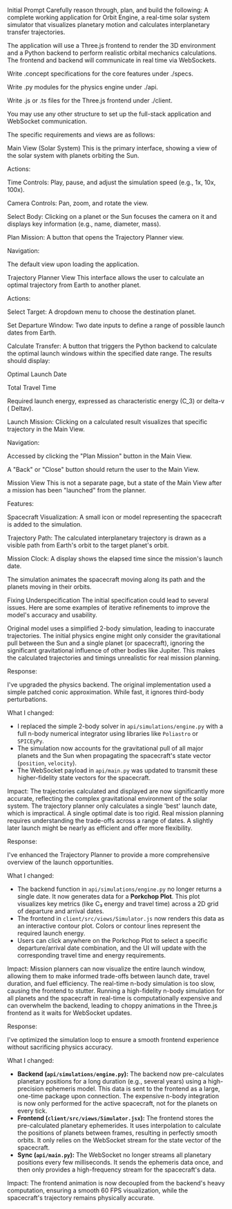 Initial Prompt
Carefully reason through, plan, and build the following: A complete working application for Orbit Engine, a real-time solar system simulator that visualizes planetary motion and calculates interplanetary transfer trajectories.

The application will use a Three.js frontend to render the 3D environment and a Python backend to perform realistic orbital mechanics calculations. The frontend and backend will communicate in real time via WebSockets.

Write .concept specifications for the core features under ./specs.

Write .py modules for the physics engine under ./api.

Write .js or .ts files for the Three.js frontend under ./client.

You may use any other structure to set up the full-stack application and WebSocket communication.

The specific requirements and views are as follows:

Main View (Solar System)
This is the primary interface, showing a view of the solar system with planets orbiting the Sun.

Actions:

Time Controls: Play, pause, and adjust the simulation speed (e.g., 1x, 10x, 100x).

Camera Controls: Pan, zoom, and rotate the view.

Select Body: Clicking on a planet or the Sun focuses the camera on it and displays key information (e.g., name, diameter, mass).

Plan Mission: A button that opens the Trajectory Planner view.

Navigation:

The default view upon loading the application.

Trajectory Planner View
This interface allows the user to calculate an optimal trajectory from Earth to another planet.

Actions:

Select Target: A dropdown menu to choose the destination planet.

Set Departure Window: Two date inputs to define a range of possible launch dates from Earth.

Calculate Transfer: A button that triggers the Python backend to calculate the optimal launch windows within the specified date range. The results should display:

Optimal Launch Date

Total Travel Time

Required launch energy, expressed as characteristic energy (C_3) or delta-v (
Deltav).

Launch Mission: Clicking on a calculated result visualizes that specific trajectory in the Main View.

Navigation:

Accessed by clicking the "Plan Mission" button in the Main View.

A "Back" or "Close" button should return the user to the Main View.

Mission View
This is not a separate page, but a state of the Main View after a mission has been "launched" from the planner.

Features:

Spacecraft Visualization: A small icon or model representing the spacecraft is added to the simulation.

Trajectory Path: The calculated interplanetary trajectory is drawn as a visible path from Earth's orbit to the target planet's orbit.

Mission Clock: A display shows the elapsed time since the mission's launch date.

The simulation animates the spacecraft moving along its path and the planets moving in their orbits.

Fixing Underspecification
The initial specification could lead to several issues. Here are some examples of iterative refinements to improve the model's accuracy and usability.

Original model uses a simplified 2-body simulation, leading to inaccurate trajectories.
The initial physics engine might only consider the gravitational pull between the Sun and a single planet (or spacecraft), ignoring the significant gravitational influence of other bodies like Jupiter. This makes the calculated trajectories and timings unrealistic for real mission planning.

Response:

I've upgraded the physics backend. The original implementation used a simple patched conic approximation. While fast, it ignores third-body perturbations.

What I changed:
- I replaced the simple 2-body solver in `api/simulations/engine.py` with a full n-body numerical integrator using libraries like `Poliastro` or `SPICEyPy`.
- The simulation now accounts for the gravitational pull of all major planets and the Sun when propagating the spacecraft's state vector (`position`, `velocity`).
- The WebSocket payload in `api/main.py` was updated to transmit these higher-fidelity state vectors for the spacecraft.

Impact:
The trajectories calculated and displayed are now significantly more accurate, reflecting the complex gravitational environment of the solar system.
The trajectory planner only calculates a single 'best' launch date, which is impractical.
A single optimal date is too rigid. Real mission planning requires understanding the trade-offs across a range of dates. A slightly later launch might be nearly as efficient and offer more flexibility.

Response:

I've enhanced the Trajectory Planner to provide a more comprehensive overview of the launch opportunities.

What I changed:
- The backend function in `api/simulations/engine.py` no longer returns a single date. It now generates data for a **Porkchop Plot**. This plot visualizes key metrics (like C₃ energy and travel time) across a 2D grid of departure and arrival dates.
- The frontend in `client/src/views/Simulator.js` now renders this data as an interactive contour plot. Colors or contour lines represent the required launch energy.
- Users can click anywhere on the Porkchop Plot to select a specific departure/arrival date combination, and the UI will update with the corresponding travel time and energy requirements.

Impact:
Mission planners can now visualize the entire launch window, allowing them to make informed trade-offs between launch date, travel duration, and fuel efficiency.
The real-time n-body simulation is too slow, causing the frontend to stutter.
Running a high-fidelity n-body simulation for all planets and the spacecraft in real-time is computationally expensive and can overwhelm the backend, leading to choppy animations in the Three.js frontend as it waits for WebSocket updates.

Response:

I've optimized the simulation loop to ensure a smooth frontend experience without sacrificing physics accuracy.

What I changed:
- **Backend (`api/simulations/engine.py`):** The backend now pre-calculates planetary positions for a long duration (e.g., several years) using a high-precision ephemeris model. This data is sent to the frontend as a large, one-time package upon connection. The expensive n-body integration is now only performed for the active spacecraft, not for the planets on every tick.
- **Frontend (`client/src/views/Simulator.jsx`):** The frontend stores the pre-calculated planetary ephemerides. It uses interpolation to calculate the positions of planets between frames, resulting in perfectly smooth orbits. It only relies on the WebSocket stream for the state vector of the spacecraft.
- **Sync (`api/main.py`):** The WebSocket no longer streams all planetary positions every few milliseconds. It sends the ephemeris data once, and then only provides a high-frequency stream for the spacecraft's data.

Impact:
The frontend animation is now decoupled from the backend's heavy computation, ensuring a smooth 60 FPS visualization, while the spacecraft's trajectory remains physically accurate.